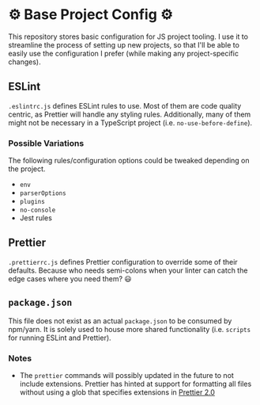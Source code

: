 # ⚙️ Base Project Config ⚙️

This repository stores basic configuration for JS project tooling. I use it to streamline the process of setting up new projects, so that I'll be able to easily use the configuration I prefer (while making any project-specific changes).

## ESLint

`.eslintrc.js` defines ESLint rules to use. Most of them are code quality centric, as Prettier will handle any styling rules. Additionally, many of them might not be necessary in a TypeScript project (i.e. `no-use-before-define`).

### Possible Variations

The following rules/configuration options could be tweaked depending on the project.

* `env`
* `parserOptions`
* `plugins`
* `no-console`
* Jest rules

## Prettier

 `.prettierrc.js` defines Prettier configuration to override some of their defaults. Because who needs semi-colons when your linter can catch the edge cases where you need them? 😃
 
## `package.json`

This file does not exist as an actual `package.json` to be consumed by npm/yarn. It is solely used to house more shared functionality (i.e. `scripts` for running ESLint and Prettier).

### Notes

* The `prettier` commands will possibly updated in the future to not include extensions. Prettier has hinted at support for formatting all files without using a glob that specifies extensions in [Prettier 2.0](https://github.com/prettier/prettier/issues/3503)
